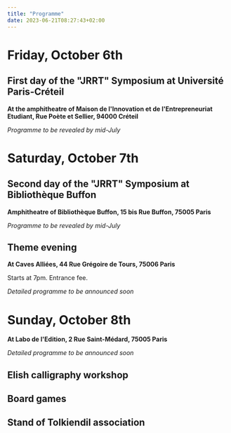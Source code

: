 ```yaml
---
title: "Programme"
date: 2023-06-21T08:27:43+02:00
---
```


# Friday, October 6th
## First day of the "JRRT" Symposium at Université Paris-Créteil
**At the amphitheatre of Maison de l'Innovation et de l'Entrepreneuriat Etudiant, Rue Poète et Sellier, 94000 Créteil**

*Programme to be revealed by mid-July*

# Saturday, October 7th 
## Second day of the "JRRT" Symposium at Bibliothèque Buffon
**Amphitheatre of Bibliothèque Buffon, 15 bis Rue Buffon, 75005 Paris**

*Programme to be revealed by mid-July*

## Theme evening
**At Caves Alliées, 44 Rue Grégoire de Tours, 75006 Paris**

Starts at 7pm. Entrance fee.

*Detailed programme to be announced soon*

# Sunday, October 8th
**At Labo de l'Edition, 2 Rue Saint-Médard, 75005 Paris**

*Detailed programme to be announced soon*

## Elish calligraphy workshop
## Board games
## Stand of Tolkiendil association

